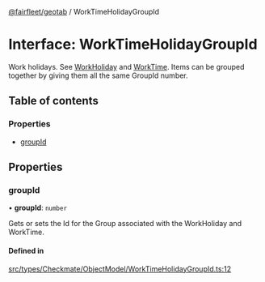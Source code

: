 [@fairfleet/geotab](../README.md) / WorkTimeHolidayGroupId

# Interface: WorkTimeHolidayGroupId

Work holidays. See
 [WorkHoliday](WorkHoliday.md) and [WorkTime](WorkTime.md). Items can be grouped
 together by giving them all the same GroupId number.

## Table of contents

### Properties

- [groupId](WorkTimeHolidayGroupId.md#groupid)

## Properties

### groupId

• **groupId**: `number`

Gets or sets the Id for the Group associated with the WorkHoliday and WorkTime.

#### Defined in

[src/types/Checkmate/ObjectModel/WorkTimeHolidayGroupId.ts:12](https://github.com/fairfleet/geotab/blob/d57d931/src/types/Checkmate/ObjectModel/WorkTimeHolidayGroupId.ts#L12)
